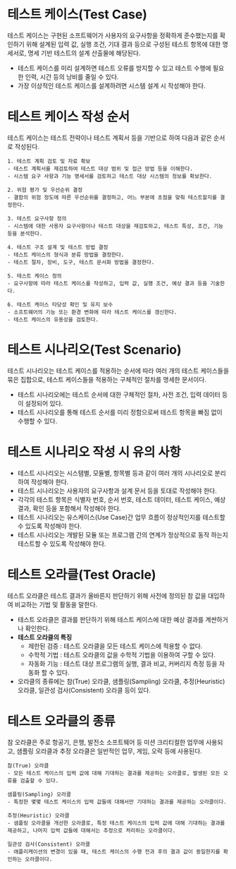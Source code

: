 # 테스트 케이스(Test Case)
테스트 케이스는 구현된 소프트웨어가 사용자의 요구사항을 정확하게 준수했는지를 확인하기 위해 설계된 입력 값, 실행 조건, 기대 결과 등으로 구성된 테스트 항목에 대한 명세서로, 명세 기반 테스트의 설계 산출물에 해당된다.

- 테스트 케이스를 미리 설계하면 테스트 오류를 방지할 수 있고 테스트 수행에 필요한 인력, 시간 등의 낭비를 줄일 수 있다.
- 가장 이상적인 테스트 케이스를 설계하려면 시스템 설계 시 작성해야 한다.

# 테스트 케이스 작성 순서
테스트 케이스는 테스트 전략이나 테스트 계획서 등을 기반으로 하여 다음과 같은 순서로 작성된다.
```
1. 테스트 계획 검토 및 자료 확보
- 테스트 계획서를 재검토하여 테스트 대상 범위 및 접근 방법 등을 이해한다.
- 시스템 요구 사항과 기능 명세서를 검토하고 테스트 대상 시스템의 정보를 확보한다.

2. 위험 평가 및 우선순위 결정
- 결함의 위험 정도에 따른 우선순위를 결정하고, 어느 부분에 초점을 맞춰 테스트할지를 결정한다.

3. 테스트 요구사항 정의
- 시스템에 대한 사용자 요구사항이나 테스트 대상을 재검토하고, 테스트 특성, 조건, 기능 등을 분석한다.

4. 테스트 구조 설계 및 테스트 방법 결정
- 테스트 케이스의 형식과 분류 방법을 결정한다.
- 테스트 절차, 장비, 도구, 테스트 문서화 방법을 결정한다.

5. 테스트 케이스 정의
- 요구사항에 따라 테스트 케이스를 작성하고, 입력 값, 실행 조건, 예상 결과 등을 기술한다.

6. 테스트 케이스 타당성 확인 및 유지 보수
- 소프트웨어의 기능 또는 환경 변화에 따라 테스트 케이스를 갱신한다.
- 테스트 케이스의 유용성을 검토한다.
```

# 테스트 시나리오(Test Scenario)
테스트 시나리오는 테스트 케이스를 적용하는 순서에 따라 여러 개의 테스트 케이스들을 묶은 집합으로, 테스트 케이스들을 적용하는 구체적인 절차를 명세한 문서이다.

- 테스트 시나리오에는 테스트 순서에 대한 구체적인 절차, 사전 조건, 입력 데이터 등이 설정되어 있다.
- 테스트 시나리오를 통해 테스트 순서를 미리 정함으로써 테스트 항목을 빠짐 없이 수행할 수 있다.

# 테스트 시나리오 작성 시 유의 사항
- 테스트 시나리오는 시스템별, 모듈별, 항목별 등과 같이 여러 개의 시나리오로 분리하여 작성해야 한다.
- 테스트 시나리오는 사용자의 요구사항과 설계 문서 등을 토대로 작성해야 한다.
- 각각의 테스트 항목은 식별자 번호, 순서 번호, 테스트 데이터, 테스트 케이스, 예상 결과, 확인 등을 포함해서 작성해야 한다.
- 테스트 시나리오는 유스케이스(Use Case)간 업무 흐름이 정상적인지를 테스트할 수 있도록 작성해야 한다.
- 테스트 시나리오는 개발된 모듈 또는 프로그램 간의 연계가 정상적으로 동작 하는지 테스트할 수 있도록 작성해야 한다.

# 테스트 오라클(Test Oracle)
테스트 오라클은 테스트 결과가 올바른지 판단하기 위해 사전에 정의된 참 값을 대입하여 비교하는 기법 및 활동을 말한다.

- 테스트 오라클은 결과를 판단하기 위해 테스트 케이스에 대한 예상 결과를 계싼하거나 확인한다.
- __테스트 오라클의 특징__
    - 제한된 검증 : 테스트 오라클을 모든 테스트 케이스에 적용할 수 없다.
    - 수학적 기법 : 테스트 오라클의 값을 수학적 기법을 이용하여 구할 수 있다.
    - 자동화 기능 : 테스트 대상 프로그램의 실행, 결과 비교, 커버리지 측정 등을 자동화 할 수 있다.
- 오라클의 종류에는 참(True) 오라클, 샘플링(Sampling) 오라클, 추정(Heuristic) 오라클, 일관성 검사(Consistent) 오라클 등이 있다.

# 테스트 오라클의 종류
참 오라클은 주로 항공기, 은행, 발전소 소프트웨어 등 미션 크리티컬한 업무에 사용되고, 샘플링 오라클과 추정 오라클은 일반적인 업무, 게임, 오락 등에 사용된다.
```
참(True) 오라클
- 모든 테스트 케이스의 입력 값에 대해 기대하는 결과를 제공하는 오라클로, 발생된 모든 오류를 검출할 수 있다.

샘플링(Sampling) 오라클
- 특정한 몇몇 테스트 케이스의 입력 값들에 대해서만 기대하는 결과를 제공하는 오라클이다.

추정(Heuristic) 오라클
- 샘플링 오라클을 개선한 오라클로, 특정 테스트 케이스의 입력 값에 대해 기대하는 결과를 제공하고, 나머지 입력 값들에 대해서는 추정으로 처리하는 오라클이다.

일관성 검사(Consistent) 오라클
- 애플리케이션의 변경이 있을 때, 테스트 케이스의 수행 전과 후의 결과 값이 동일한지를 확인하는 오라클이다.
```